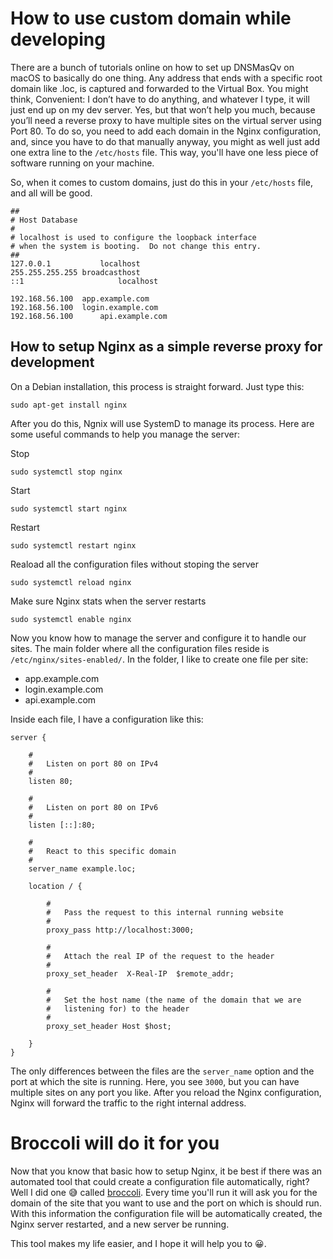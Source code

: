 # How to use custom domain while developing

There are a bunch of tutorials online on how to set up DNSMasQv on macOS to basically do one thing. Any address that ends with a specific root domain like .loc, is captured and forwarded to the Virtual Box. You might think, Convenient: I don’t have to do anything, and whatever I type, it will just end up on my dev server. Yes, but that won’t help you much, because you’ll need a reverse proxy to have multiple sites on the virtual server using Port 80. To do so, you need to add each domain in the Nginx configuration, and, since you have to do that manually anyway, you might as well just add one extra line to the `/etc/hosts` file. This way, you'll have one less piece of software running on your machine.

So, when it comes to custom domains, just do this in your `/etc/hosts` file, and all will be good.

```
##
# Host Database
#
# localhost is used to configure the loopback interface
# when the system is booting.  Do not change this entry.
##
127.0.0.1			localhost
255.255.255.255	broadcasthost
::1             		localhost

192.168.56.100	app.example.com
192.168.56.100 	login.example.com
192.168.56.100  	api.example.com
```

## How to setup Nginx as a simple reverse proxy for development

On a Debian installation, this process is straight forward. Just type this:

	sudo apt-get install nginx

After you do this, Ngnix will use SystemD to manage its process. Here are some useful commands to help you manage the server:

Stop

	sudo systemctl stop nginx

Start

	sudo systemctl start nginx

Restart

	sudo systemctl restart nginx

Reaload all the configuration files without stoping the server

	sudo systemctl reload nginx

Make sure Nginx stats when the server restarts

	sudo systemctl enable nginx

Now you know how to manage the server and configure it to handle our sites. The main folder where all the configuration files reside is `/etc/nginx/sites-enabled/`. In the folder, I like to create one file per site:

- app.example.com
- login.example.com
- api.example.com

Inside each file, I have a configuration like this:

```
server {

	#
	#	Listen on port 80 on IPv4
	#
	listen 80;

	#
	#	Listen on port 80 on IPv6
	#
	listen [::]:80;

	#
	#	React to this specific domain
	#
	server_name example.loc;

	location / {

		#
		#	Pass the request to this internal running website
		#
		proxy_pass http://localhost:3000;

		#
		#	Attach the real IP of the request to the header
		#
		proxy_set_header  X-Real-IP  $remote_addr;

		#
		#	Set the host name (the name of the domain that we are
		#	listening for) to the header
		#
		proxy_set_header Host $host;

	}
}
```

The only differences between the files are the `server_name` option and the port at which the site is running. Here, you see `3000`, but you can have multiple sites on any port you like. After you reload the Nginx configuration, Nginx will forward the traffic to the right internal address.

# Broccoli will do it for you

Now that you know that basic how to setup Nginx, it be best if there was an automated tool that could create a configuration file automatically, right? Well I did one 😅 called [broccoli](https://www.npmjs.com/package/@0x4447/broccoli). Every time you'll run it will ask you for the domain of the site that you want to use and the port on which is should run. With this information the configuration file will be automatically created, the Nginx server restarted, and a new server be running.

This tool makes my life easier, and I hope it will help you to 😀.
